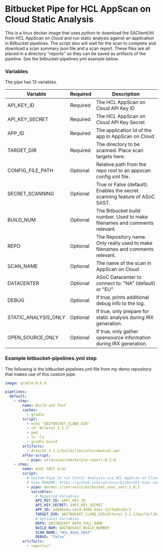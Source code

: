 # Bitbucket Pipe for HCL AppScan on Cloud Static Analysis
This is a linux docker image that uses python to download the SAClientUtil from HCL AppScan on Cloud and run static analysis against an application in Bitbucket pipelines. The script also will wait for the scan to complete and download a scan summary json file and a scan report. These files are all placed in a directory "reports" so they can be saved as artifacts of the pipeline. See the bitbucket-pipelines.yml example below.

### Variables

The pipe has 13 variables.

| Variable |  Required | Description |
|---|---|---|
| API_KEY_ID | Required | The HCL AppScan on Cloud API Key ID |
| API_KEY_SECRET | Required | The HCL AppScan on Cloud API Key Secret |
| APP_ID | Required | The application Id of the app in AppScan on Cloud |
| TARGET_DIR | Required | The directory to be scanned. Place scan targets here. |
| CONFIG_FILE_PATH | Optional | Relative path from the repo root to an appscan config xml file. |
| SECRET_SCANNING | Optional | True or False (default). Enables the secret scanning feature of ASoC SAST. |
| BUILD_NUM | Optional | The Bitbucket build number. Used to make filenames and comments relevant. |
| REPO | Optional | The Repository name. Only really used to make filenames and comments relevant. |
| SCAN_NAME | Optional | The name of the scan in AppScan on Cloud |
| DATACENTER | Optional | ASoC Datacenter to connect to: "NA" (default) or "EU" |
| DEBUG | Optional | If true, prints additional debug info to the log. |
| STATIC_ANALYSIS_ONLY | Optional | If true, only prepare for static analysis during IRX generation. |
| OPEN_SOURCE_ONLY | Optional | If true, only gather opensource information during IRX generation. |

### Example bitbucket-pipelines.yml step

The following is the bitbucket-pipelines.yml file from my demo repository that makes use of this custom pipe.

```yaml
image: gradle:6.6.0

pipelines:
  default:    
    - step:
        name: Build and Test
        caches:
          - gradle
        script:
          - echo "$BITBUCKET_CLONE_DIR"
          - cd "AltoroJ 3.1.1"
          - pwd
          - ls -la
          - gradle build
        artifacts:
          - AltoroJ 3.1.1/build/libs/altoromutual.war
        after-script:
          - pipe: atlassian/checkstyle-report:0.2.0
    - step:
        name: ASoC SAST Scan
        script:
          # Custom Pipe to run Static Analysis via HCL AppScan on Cloud
          # View README: https://github.com/cwtravis/bitbucket-asoc-sast-linux
          - pipe: docker://cwtravis1/bitbucket_asoc_sast:1.0.1
            variables:
              # Required Variables
              API_KEY_ID: $API_KEY_ID
              API_KEY_SECRET: $API_KEY_SECRET
              APP_ID: a4696e4a-a3c4-449b-b5e3-327fe05c02c3
              TARGET_DIR: $BITBUCKET_CLONE_DIR/AltoroJ 3.1.1/build/libs
              # Optional Variables
              REPO: $BITBUCKET_REPO_FULL_NAME
              BUILD_NUM: $BITBUCKET_BUILD_NUMBER
              SCAN_NAME: "HCL_ASoC_SAST"
              DEBUG: "false"
        artifacts:
          - reports/*
```
